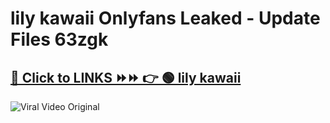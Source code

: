 
 # lily kawaii Onlyfans Leaked - Update Files 63zgk

## <h2><a href="https://clipsfans.com/lily_kawaii&ref=git">🔗 Click to LINKS ⏩⏩ 👉 🟢 lily kawaii </a></h2>

<a href="https://clipsfans.com/lily_kawaii&ref=git" rel="nofollow" data-target="animated-image.originalLink"><img src="https://i.ibb.co.com/xMMVF88/686577567.gif" alt="Viral Video Original" style="max-width: 100%; display: inline-block;" data-target="animated-image.originalImage"></a>

